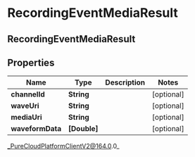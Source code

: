 # RecordingEventMediaResult

## RecordingEventMediaResult

## Properties

|Name | Type | Description | Notes|
|------------ | ------------- | ------------- | -------------|
| **channelId** | **String** |  | [optional] |
| **waveUri** | **String** |  | [optional] |
| **mediaUri** | **String** |  | [optional] |
| **waveformData** | **[Double]** |  | [optional] |



_PureCloudPlatformClientV2@164.0.0_

